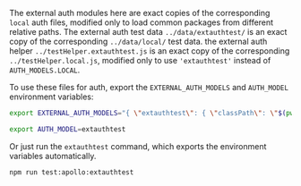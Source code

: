 The external auth modules here are exact copies of the corresponding `local` auth files, modified only to load common packages from different relative paths.
The external auth test data `../data/extauthtest/` is an exact copy of the corresponding `../data/local/` test data.
the external auth helper `../testHelper.extauthtest.js` is an exact copy of the corresponding `../testHelper.local.js`, modified only to use `'extauthtest'` instead of `AUTH_MODELS.LOCAL`.

To use these files for auth, export the `EXTERNAL_AUTH_MODELS` and `AUTH_MODEL` environment variables:
```bash
export EXTERNAL_AUTH_MODELS="{ \"extauthtest\": { \"classPath\": \"$(pwd)/app/apollo/test/externalAuth/auth_local.js\", \"modelPath\": \"$(pwd)/app/apollo/test/externalAuth/user.local.schema.js\", \"initPath\": \"$(pwd)/app/apollo/test/externalAuth/init.local.js\", \"orgPath\": \"$(pwd)/app/apollo/test/externalAuth/organization.local.schema.js\" } }"

export AUTH_MODEL=extauthtest
```

Or just run the `extauthtest` command, which exports the environment variables automatically.
```
npm run test:apollo:extauthtest
```
